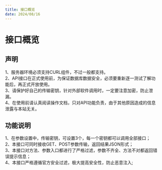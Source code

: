 ```yaml
---
title: 接口概览
date: 2024/08/16
---
```

# 接口概览
## 声明
1、服务器环境必须支持CURL组件，不过一般都支持。  
2、API接口在正式使用前，为保证数据库数据安全，必须要重新逐一测试了解功能后，再正式开放使用。  
3、请保护好自己的传输密钥，针对外部软件调用时，一定要注意加密，防止泄漏。  
4、在使用前请认真阅读操作文档，只对API功能负责，由于其他原因造成的信息泄露与本站无关。
## 功能说明
1、在参数设置中，传输密钥，可设置3个，每一个密钥都可以调用全部接口；  
2、本接口可同时接收GET、POST参数传输，返回结果JSON形式；  
3、本接口对方法、参数入口都进行了严格过滤，参数不齐全、方法不对都返回错误提示信息；  
4、本接口严格遵循官方安全过滤，极大提高安全性，防止恶意注入;